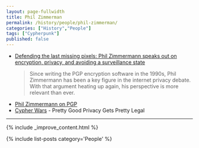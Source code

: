 ```yaml
---
layout: page-fullwidth
title: Phil Zimmerman
permalink: /history/people/phil-zimmerman/
categories: ["History","People"]
tags: ["Cypherpunk"]
published: false
---
```


* [Defending the last missing pixels: Phil Zimmermann speaks out on encryption, privacy, and avoiding a surveillance state](https://www.techrepublic.com/article/defending-the-last-missing-pixels-phil-zimmermann/)
  >Since writing the PGP encryption software in the 1990s, Phil Zimmermann has been a key figure in the internet privacy debate. With that argument heating up again, his perspective is more relevant than ever.
* [Phil Zimmermann on PGP](https://philzimmermann.com/EN/essays/index.html)
* [Cypher Wars](https://www.wired.com/1994/11/cypher-wars/) - Pretty Good Privacy Gets Pretty Legal

---

{% include _improve_content.html %}

{% include list-posts category='People' %}
